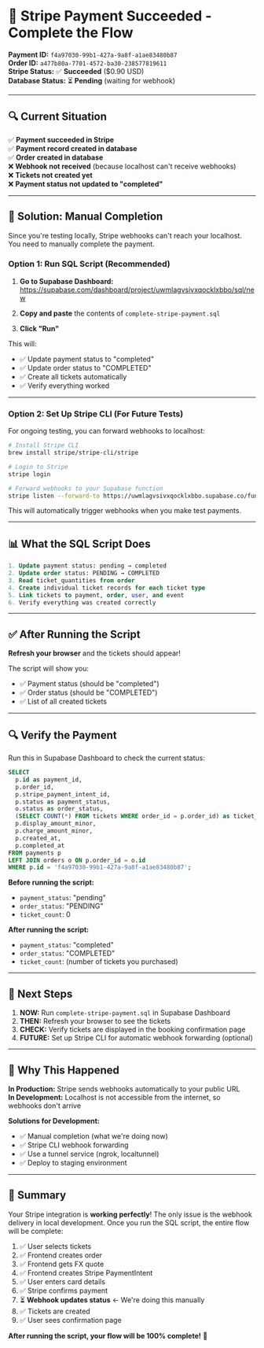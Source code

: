 # 🎉 Stripe Payment Succeeded - Complete the Flow

**Payment ID:** `f4a97030-99b1-427a-9a8f-a1ae83480b87`  
**Order ID:** `a477b80a-7701-4572-ba30-238577819611`  
**Stripe Status:** ✅ **Succeeded** ($0.90 USD)  
**Database Status:** ⏳ **Pending** (waiting for webhook)

---

## 🔍 Current Situation

✅ **Payment succeeded in Stripe**  
✅ **Payment record created in database**  
✅ **Order created in database**  
❌ **Webhook not received** (because localhost can't receive webhooks)  
❌ **Tickets not created yet**  
❌ **Payment status not updated to "completed"**

---

## 🚀 Solution: Manual Completion

Since you're testing locally, Stripe webhooks can't reach your localhost. You need to manually complete the payment.

### **Option 1: Run SQL Script (Recommended)**

1. **Go to Supabase Dashboard:**  
   https://supabase.com/dashboard/project/uwmlagvsivxqocklxbbo/sql/new

2. **Copy and paste** the contents of `complete-stripe-payment.sql`

3. **Click "Run"**

This will:
- ✅ Update payment status to "completed"
- ✅ Update order status to "COMPLETED"
- ✅ Create all tickets automatically
- ✅ Verify everything worked

---

### **Option 2: Set Up Stripe CLI (For Future Tests)**

For ongoing testing, you can forward webhooks to localhost:

```bash
# Install Stripe CLI
brew install stripe/stripe-cli/stripe

# Login to Stripe
stripe login

# Forward webhooks to your Supabase function
stripe listen --forward-to https://uwmlagvsivxqocklxbbo.supabase.co/functions/v1/stripe-webhook
```

This will automatically trigger webhooks when you make test payments.

---

## 📊 What the SQL Script Does

```sql
1. Update payment status: pending → completed
2. Update order status: PENDING → COMPLETED
3. Read ticket_quantities from order
4. Create individual ticket records for each ticket type
5. Link tickets to payment, order, user, and event
6. Verify everything was created correctly
```

---

## ✅ After Running the Script

**Refresh your browser** and the tickets should appear!

The script will show you:
- ✅ Payment status (should be "completed")
- ✅ Order status (should be "COMPLETED")
- ✅ List of all created tickets

---

## 🔍 Verify the Payment

Run this in Supabase Dashboard to check the current status:

```sql
SELECT 
  p.id as payment_id,
  p.order_id,
  p.stripe_payment_intent_id,
  p.status as payment_status,
  o.status as order_status,
  (SELECT COUNT(*) FROM tickets WHERE order_id = p.order_id) as ticket_count,
  p.display_amount_minor,
  p.charge_amount_minor,
  p.created_at,
  p.completed_at
FROM payments p
LEFT JOIN orders o ON p.order_id = o.id
WHERE p.id = 'f4a97030-99b1-427a-9a8f-a1ae83480b87';
```

**Before running the script:**
- `payment_status`: "pending"
- `order_status`: "PENDING"
- `ticket_count`: 0

**After running the script:**
- `payment_status`: "completed"
- `order_status`: "COMPLETED"
- `ticket_count`: (number of tickets you purchased)

---

## 🎯 Next Steps

1. **NOW:** Run `complete-stripe-payment.sql` in Supabase Dashboard
2. **THEN:** Refresh your browser to see the tickets
3. **CHECK:** Verify tickets are displayed in the booking confirmation page
4. **FUTURE:** Set up Stripe CLI for automatic webhook forwarding (optional)

---

## 📝 Why This Happened

**In Production:** Stripe sends webhooks automatically to your public URL  
**In Development:** Localhost is not accessible from the internet, so webhooks don't arrive

**Solutions for Development:**
- ✅ Manual completion (what we're doing now)
- ✅ Stripe CLI webhook forwarding
- ✅ Use a tunnel service (ngrok, localtunnel)
- ✅ Deploy to staging environment

---

## 🎉 Summary

Your Stripe integration is **working perfectly**! The only issue is the webhook delivery in local development. Once you run the SQL script, the entire flow will be complete:

1. ✅ User selects tickets
2. ✅ Frontend creates order
3. ✅ Frontend gets FX quote
4. ✅ Frontend creates Stripe PaymentIntent
5. ✅ User enters card details
6. ✅ Stripe confirms payment
7. ⏳ **Webhook updates status** ← We're doing this manually
8. ✅ Tickets are created
9. ✅ User sees confirmation page

**After running the script, your flow will be 100% complete!** 🚀


